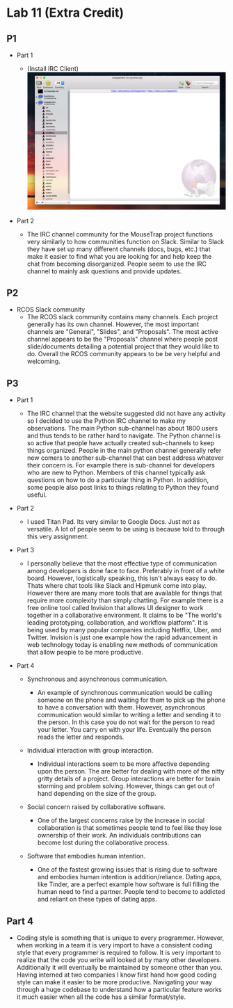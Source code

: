 # Lab 11 (Extra Credit)

## P1

* Part 1
   * (Install IRC Client) ![img](p1.png)

* Part 2
   * The IRC channel community for the MouseTrap project functions very similarly to how communities function on Slack. Similar to Slack they have set up many different channels (docs, bugs, etc.) that make it easier to find what you are looking for and help keep the chat from becoming disorganized. People seem to use the IRC channel to mainly ask questions and provide updates.

## P2
 * RCOS Slack community
   * The RCOS slack community contains many channels. Each project generally has its own channel. However, the most important channels are "General", "Slides", and "Proposals". The most active channel appears to be the "Proposals" channel where people post slide/documents detailing a potential project that they would like to do. Overall the RCOS community appears to be be very helpful and welcoming.

## P3
   * Part 1
      * The IRC channel that the website suggested did not have any activity so I decided to use the Python IRC channel to make my observations. The main Python sub-channel has about 1800 users and thus tends to be rather hard to navigate. The Python channel is so active that people have actually created sub-channels to keep things organized. People in the main python channel generally refer new comers to another sub-channel that can best address whatever their concern is. For example there is sub-channel for developers who are new to Python. Members of this channel typically ask questions on how to do a particular thing in Python. In addition, some people also post links to things relating to Python they found useful.

   * Part 2
      * I used Titan Pad. Its very similar to Google Docs. Just not as versatile. A lot of people seem to be using is because told to through this very assignment.
   * Part 3
      * I personally believe that the most effective type of communication among developers is done face to face. Preferably in front of a white board. However, logistically speaking, this isn't always easy to do. Thats where chat tools like Slack and Hipmunk come into play. However there are many more tools that are available for things that require more complexity than simply chatting. For example there is a free online tool called Invision that allows UI designer to work together in a collaborative environment. It claims to be "The world's leading prototyping, collaboration, and workflow platform". It is being used by many popular companies including Netflix, Uber, and Twitter. Invision is just one example how the rapid advancement in web technology today is enabling new methods of communication that allow people to be more productive.

   * Part 4
      * Synchronous and asynchronous communication.
         * An example of synchronous communication would be calling someone on the phone and waiting for them to pick up the phone to have a conversation with them. However, asynchronous communication would similar to writing a letter and sending it to the person. In this case you do not wait for the person to read your letter. You carry on with your life. Eventually the person reads the letter and responds.

      * Individual interaction with group interaction.
         * Individual interactions seem to be more affective depending upon the person. The are better for dealing with more of the nitty gritty details of a project. Group interactions are better for brain storming and problem solving. However, things can get out of hand depending on the size of the group.

      * Social concern raised by collaborative software.
         * One of the largest concerns raise by the increase in social collaboration is that sometimes people tend to feel like they lose ownership of their work. An individuals contributions can become lost during the collaborative process.

      * Software that embodies human intention.
         * One of the fastest growing issues that is rising due to software and embodies human intention is addition/reliance. Dating apps, like Tinder, are a perfect example how software is full filling the human need to find a partner. People tend to become to addicted and reliant on these types of dating apps.


## Part 4
   * Coding style is something that is unique to every programmer. However, when working in a team it is very import to have a consistent coding style that every programmer is required to follow. It is very important to realize that the code you write will looked at by many other developers. Additionally it will eventually be maintained by someone other than you. Having interned at two companies I know first hand how good coding style can make it easier to be more productive. Navigating your way through a huge codebase to understand how a particular feature works it much easier when all the code has a similar format/style.
   
